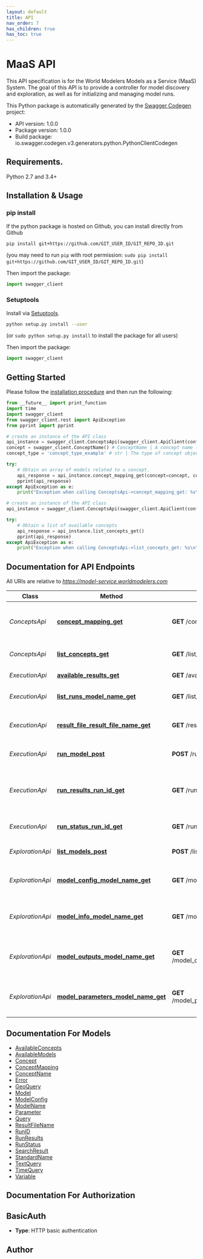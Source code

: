 ```yaml
---
layout: default
title: API
nav_order: 7
has_children: true
has_toc: true
---
```


# MaaS API
This API specification is for the World Modelers Models as a Service (MaaS) System. The goal of this API is to provide a controller for model discovery and exploration, as well as for initializing and managing model runs.

This Python package is automatically generated by the [Swagger Codegen](https://github.com/swagger-api/swagger-codegen) project:

- API version: 1.0.0
- Package version: 1.0.0
- Build package: io.swagger.codegen.v3.generators.python.PythonClientCodegen

## Requirements.

Python 2.7 and 3.4+

## Installation & Usage
### pip install

If the python package is hosted on Github, you can install directly from Github

```sh
pip install git+https://github.com/GIT_USER_ID/GIT_REPO_ID.git
```
(you may need to run `pip` with root permission: `sudo pip install git+https://github.com/GIT_USER_ID/GIT_REPO_ID.git`)

Then import the package:
```python
import swagger_client 
```

### Setuptools

Install via [Setuptools](http://pypi.python.org/pypi/setuptools).

```sh
python setup.py install --user
```
(or `sudo python setup.py install` to install the package for all users)

Then import the package:
```python
import swagger_client
```

## Getting Started

Please follow the [installation procedure](#installation--usage) and then run the following:

```python
from __future__ import print_function
import time
import swagger_client
from swagger_client.rest import ApiException
from pprint import pprint

# create an instance of the API class
api_instance = swagger_client.ConceptsApi(swagger_client.ApiClient(configuration))
concept = swagger_client.ConceptName() # ConceptName | A concept name (optional)
concept_type = 'concept_type_example' # str | The type of concept objects to return (optional)

try:
    # Obtain an array of models related to a concept.
    api_response = api_instance.concept_mapping_get(concept=concept, concept_type=concept_type)
    pprint(api_response)
except ApiException as e:
    print("Exception when calling ConceptsApi->concept_mapping_get: %s\n" % e)

# create an instance of the API class
api_instance = swagger_client.ConceptsApi(swagger_client.ApiClient(configuration))

try:
    # Obtain a list of available concepts
    api_response = api_instance.list_concepts_get()
    pprint(api_response)
except ApiException as e:
    print("Exception when calling ConceptsApi->list_concepts_get: %s\n" % e)
```

## Documentation for API Endpoints

All URIs are relative to *https://model-service.worldmodelers.com*

Class | Method | HTTP request | Description
------------ | ------------- | ------------- | -------------
*ConceptsApi* | [**concept_mapping_get**](api_docs/ConceptsApi.md#concept_mapping_get) | **GET** /concept_mapping | Obtain an array of models related to a concept.
*ConceptsApi* | [**list_concepts_get**](api_docs/ConceptsApi.md#list_concepts_get) | **GET** /list_concepts | Obtain a list of available concepts
*ExecutionApi* | [**available_results_get**](api_docs/ExecutionApi.md#available_results_get) | **GET** /available_results | Obtain a list of run results
*ExecutionApi* | [**list_runs_model_name_get**](api_docs/ExecutionApi.md#list_runs_model_name_get) | **GET** /list_runs/{ModelName} | Obtain a list of runs for a given model
*ExecutionApi* | [**result_file_result_file_name_get**](api_docs/ExecutionApi.md#result_file_result_file_name_get) | **GET** /result_file/{ResultFileName} | Obtain the result file for a given model run.
*ExecutionApi* | [**run_model_post**](api_docs/ExecutionApi.md#run_model_post) | **POST** /run_model | Run a model for a given a configuration
*ExecutionApi* | [**run_results_run_id_get**](api_docs/ExecutionApi.md#run_results_run_id_get) | **GET** /run_results/{RunID} | Obtain metadata about the results of a given model run
*ExecutionApi* | [**run_status_run_id_get**](api_docs/ExecutionApi.md#run_status_run_id_get) | **GET** /run_status/{RunID} | Obtain status for a given model run
*ExplorationApi* | [**list_models_post**](api_docs/ExplorationApi.md#list_models_post) | **POST** /list_models | Obtain a list of current models
*ExplorationApi* | [**model_config_model_name_get**](api_docs/ExplorationApi.md#model_config_model_name_get) | **GET** /model_config/{ModelName} | Obtain configurations for a given model.
*ExplorationApi* | [**model_info_model_name_get**](api_docs/ExplorationApi.md#model_info_model_name_get) | **GET** /model_info/{ModelName} | Get basic metadata information for a specified model.
*ExplorationApi* | [**model_outputs_model_name_get**](api_docs/ExplorationApi.md#model_outputs_model_name_get) | **GET** /model_outputs/{ModelName} | Obtain information on a given model&#x27;s outputs.
*ExplorationApi* | [**model_parameters_model_name_get**](api_docs/ExplorationApi.md#model_parameters_model_name_get) | **GET** /model_parameters/{ModelName} | Obtain information about a model&#x27;s parameters.

## Documentation For Models

 - [AvailableConcepts](api_docs/AvailableConcepts.md)
 - [AvailableModels](api_docs/AvailableModels.md)
 - [Concept](api_docs/Concept.md)
 - [ConceptMapping](api_docs/ConceptMapping.md)
 - [ConceptName](api_docs/ConceptName.md)
 - [Error](api_docs/Error.md)
 - [GeoQuery](api_docs/GeoQuery.md)
 - [Model](api_docs/Model.md)
 - [ModelConfig](api_docs/ModelConfig.md)
 - [ModelName](api_docs/ModelName.md)
 - [Parameter](api_docs/Parameter.md)
 - [Query](api_docs/Query.md)
 - [ResultFileName](api_docs/ResultFileName.md)
 - [RunID](api_docs/RunID.md)
 - [RunResults](api_docs/RunResults.md)
 - [RunStatus](api_docs/RunStatus.md)
 - [SearchResult](api_docs/SearchResult.md)
 - [StandardName](api_docs/StandardName.md)
 - [TextQuery](api_docs/TextQuery.md)
 - [TimeQuery](api_docs/TimeQuery.md)
 - [Variable](api_docs/Variable.md)

## Documentation For Authorization


## BasicAuth

- **Type**: HTTP basic authentication


## Author



